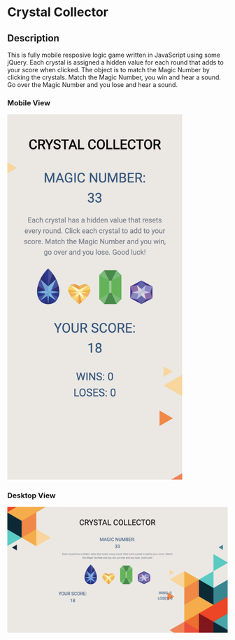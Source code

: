 # Crystal Collector

## Description

This is fully mobile resposive logic game written in JavaScript using some jQuery. Each crystal is assigned a hidden value for each round that adds to your score when clicked. The object is to match the Magic Number by clicking the crystals. Match the Magic Number, you win and hear a sound. Go over the Magic Number and you lose and hear a sound.

### Mobile View

<img src="assets/images/crystalcollectormobile.png" width="400" height="auto">

### Desktop View

<img src="assets/images/crystalcollector.png">
